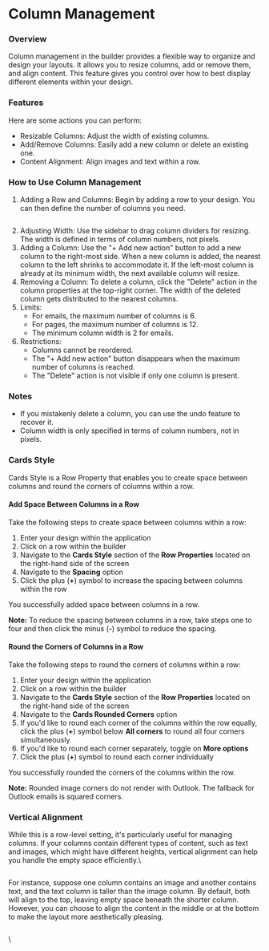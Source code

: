 # Column Management

### Overview

Column management in the builder provides a flexible way to organize and design your layouts. It allows you to resize columns, add or remove them, and align content. This feature gives you control over how to best display different elements within your design.

### Features

Here are some actions you can perform:

* Resizable Columns: Adjust the width of existing columns.
* Add/Remove Columns: Easily add a new column or delete an existing one.
* Content Alignment: Align images and text within a row.

### How to Use Column Management

1. Adding a Row and Columns: Begin by adding a row to your design. You can then define the number of columns you need.

<figure><img src="https://lh7-eu.googleusercontent.com/YN3wSjBeSnDUZNHc6ZXQZAVplfzbEwRBLLTTqBP9H7T0r1jc7nV0srzMZTM8y_g44DPVrUew8KP5pbT-Pclenj7uSZztvf1FtV_0duSByq9jUNyD8Oh68LpZZeem_Yvxe7UNCLv53q-hg-u8qjehiWI" alt=""><figcaption></figcaption></figure>

2. Adjusting Width: Use the sidebar to drag column dividers for resizing. The width is defined in terms of column numbers, not pixels.
3. Adding a Column: Use the "+ Add new action" button to add a new column to the right-most side. When a new column is added, the nearest column to the left shrinks to accommodate it. If the left-most column is already at its minimum width, the next available column will resize.
4. Removing a Column: To delete a column, click the "Delete" action in the column properties at the top-right corner. The width of the deleted column gets distributed to the nearest columns.
5. Limits:
   * For emails, the maximum number of columns is 6.
   * For pages, the maximum number of columns is 12.
   * The minimum column width is 2 for emails.
6. Restrictions:
   * Columns cannot be reordered.
   * The "+ Add new action" button disappears when the maximum number of columns is reached.
   * The "Delete" action is not visible if only one column is present.

### Notes

* If you mistakenly delete a column, you can use the undo feature to recover it.
* Column width is only specified in terms of column numbers, not in pixels.

### Cards Style

Cards Style is a Row Property that enables you to create space between columns and round the corners of columns within a row.

#### Add Space Between Columns in a Row

Take the following steps to create space between columns within a row:

1. Enter your design within the application
2. Click on a row within the builder
3. Navigate to the **Cards Style** section of the **Row Properties** located on the right-hand side of the screen
4. Navigate to the **Spacing** option
5. Click the plus (**+**) symbol to increase the spacing between columns within the row

You successfully added space between columns in a row.

**Note:** To reduce the spacing between columns in a row, take steps one to four and then click the minus (**-**) symbol to reduce the spacing.

#### Round the Corners of Columns in a Row

Take the following steps to round the corners of columns within a row:

1. Enter your design within the application
2. Click on a row within the builder
3. Navigate to the **Cards Style** section of the **Row Properties** located on the right-hand side of the screen
4. Navigate to the **Cards Rounded Corners** option
5. If you'd like to round each corner of the columns within the row equally, click the plus (**+**) symbol below **All corners** to round all four corners simultaneously
6. If you'd like to round each corner separately, toggle on **More options**
7. Click the plus (**+**) symbol to round each corner individually

You successfully rounded the corners of the columns within the row.

**Note:** Rounded image corners do not render with Outlook. The fallback for Outlook emails is squared corners.

### Vertical Alignment

While this is a row-level setting, it's particularly useful for managing columns. If your columns contain different types of content, such as text and images, which might have different heights, vertical alignment can help you handle the empty space efficiently.\


<figure><img src="https://lh7-eu.googleusercontent.com/VEeKtHaxJXH7TdCgvPnwDnUrr0i5AP7XeupkEAVeUenXWsRXfuBJ_7dmSyE_bfRsF8zIkIIpFhl3o0DCUSGhb01_I6I-CLpdyaOylm1oG7TRQMiMxUpBjDsgEr0Ksoy0VZCoy3inHiXrwPrYymUUec0" alt=""><figcaption></figcaption></figure>



For instance, suppose one column contains an image and another contains text, and the text column is taller than the image column. By default, both will align to the top, leaving empty space beneath the shorter column. However, you can choose to align the content in the middle or at the bottom to make the layout more aesthetically pleasing.

<figure><img src="https://lh7-eu.googleusercontent.com/PrCoehmCk2JD9cePTTTxktw8oyeQF0ovamfz_eoU8RZ1GpMo_9sxMHFobSFFGTdGuTD0Hcqf-iZcH41Y6jhGo49MH1l8zzQqt-ksDCmeXIlSF1Cp4j54X-Pw4QVO8bN-XfLlx2ZzcCPPVmymXAykVp4" alt=""><figcaption></figcaption></figure>

\
